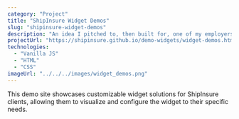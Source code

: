 ```yaml
---
category: "Project"
title: "ShipInsure Widget Demos"
slug: "shipinsure-widget-demos"
description: "An idea I pitched to, then built for, one of my employers. One of ShipInsure's core product is a widget. This site allows clients to view and customize any version of the widget."
projectUrl: "https://shipinsure.github.io/demo-widgets/widget-demos.html"
technologies: 
  - "Vanilla JS"
  - "HTML"
  - "CSS"
imageUrl: "../../../images/widget_demos.png"
---
```


This demo site showcases customizable widget solutions for ShipInsure clients, allowing them to visualize and configure the widget to their specific needs.
